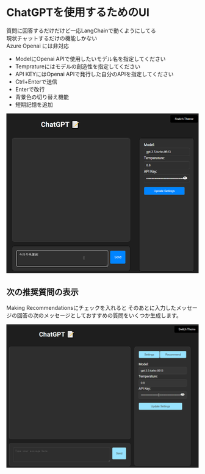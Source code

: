 # ChatGPTを使用するためのUI

質問に回答するだけだけど一応LangChainで動くようにしてる<br>
現状チャットするだけの機能しかない<br>
Azure Openai には非対応

- ModelにOpenai APIで使用したいモデル名を指定してください
- Tempratureにはモデルの創造性を指定してください
- API KEYにはOpenai APIで発行した自分のAPIを指定してください
- Ctrl+Enterで送信
- Enterで改行
- 背景色の切り替え機能
- 短期記憶を追加

![UI_for　_GPT_to_chat.gif](./UI_for_GPT_to_chat.gif)

## 次の推奨質問の表示

Making Recommendationsにチェックを入れると
そのあとに入力したメッセージの回答の次のメッセージとしておすすめの質問をいくつか生成します。

![UI_for_GPT_to_chat_recomend](./UI_for_GPT_to_chat_recomend.gif)
